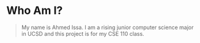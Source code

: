 # Who Am I?
> My name is Ahmed Issa. I am a rising junior computer science major in UCSD and this project 
> is for my CSE 110 class. 
